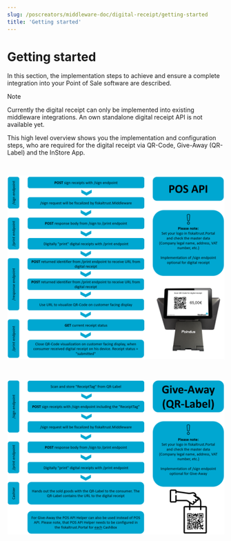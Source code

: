 ```yaml
---
slug: /poscreators/middleware-doc/digital-receipt/getting-started
title: 'Getting started'
---
```


# Getting started

In this section, the implementation steps to achieve and ensure a complete integration into your Point of Sale software are described. 

>[!NOTE]
>Currently the digital receipt can only be implemented into existing middleware integrations. An own standalone digital receipt API is not available yet. 

This high level overview shows you the implementation and configuration steps, who are required for the digital receipt via QR-Code, Give-Away (QR-Label) and the InStore App. 

<br/>

![getting_started_qr-code](/doc/digital-receipt/implementation/images/getting_started_qr-code.png)

<br/>

![getting_started_give-away](/doc/digital-receipt/implementation/images/getting_started_give-away.png)
